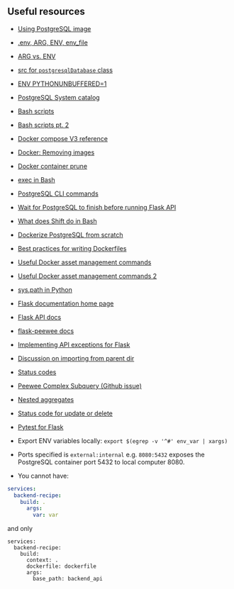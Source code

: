 ## Useful resources

- [Using PostgreSQL image](https://hub.docker.com/_/postgres)

- [.env, ARG, ENV, env_file](https://vsupalov.com/docker-arg-env-variable-guide/)

- [ARG vs. ENV](https://vsupalov.com/docker-build-pass-environment-variables/)

- [src for `postgresqlDatabase` class](https://github.com/coleifer/peewee/blob/master/peewee.py)

- [ENV PYTHONUNBUFFERED=1](https://stackoverflow.com/questions/59812009/what-is-the-use-of-pythonunbuffered-in-docker-file)

- [PostgreSQL System catalog](https://severalnines.com/database-blog/understanding-and-reading-postgresql-system-catalog)

- [Bash scripts](https://stackoverflow.com/questions/34228864/stop-and-delete-docker-container-if-its-running)

- [Bash scripts pt. 2](https://stackoverflow.com/questions/12137431/test-if-a-command-outputs-an-empty-string/25496589#25496589)

- [Docker compose V3 reference](https://docs.docker.com/compose/compose-file/compose-file-v3/)

- [Docker: Removing images](https://stackoverflow.com/questions/40084044/how-to-remove-docker-images-based-on-name)

- [Docker container prune](https://docs.docker.com/engine/reference/commandline/container_prune/)

- [exec in Bash](https://askubuntu.com/questions/525767/what-does-an-exec-command-do)

- [PostgreSQL CLI commands](https://www.postgresqltutorial.com/psql-commands/)

- [Wait for PostgreSQL to finish before running Flask API](https://docs.docker.com/compose/startup-order/)

- [What does Shift do in Bash](https://unix.stackexchange.com/questions/174566/what-is-the-purpose-of-using-shift-in-shell-scripts)

- [Dockerize PostgreSQL from scratch](https://docs.docker.com/engine/examples/postgresql_service/)

- [Best practices for writing Dockerfiles](https://docs.docker.com/develop/develop-images/dockerfile_best-practices/)

- [Useful Docker asset management commands](https://phoenixnap.com/kb/remove-docker-images-containers-networks-volumes)

- [Useful Docker asset management commands 2](https://linuxize.com/post/how-to-remove-docker-images-containers-volumes-and-networks/)

- [sys.path in Python](https://stackoverflow.com/questions/31291608/effect-of-using-sys-path-insert0-path-and-sys-pathappend-when-loading-modul)

- [Flask documentation home page](https://flask.palletsprojects.com/en/1.1.x/)

- [Flask API docs](https://flask.palletsprojects.com/en/1.1.x/api/#flask.Flask)

- [flask-peewee docs](https://readthedocs.org/projects/flask-peewee/downloads/pdf/latest/)

- [Implementing API exceptions for Flask](https://flask.palletsprojects.com/en/1.1.x/patterns/apierrors/)

- [Discussion on importing from parent dir](https://stackoverflow.com/questions/714063/importing-modules-from-parent-folder)

- [Status codes](https://www.restapitutorial.com/httpstatuscodes.html)

- [Peewee Complex Subquery (Github issue)](https://github.com/coleifer/peewee/issues/1684)

- [Nested aggregates](https://stackoverflow.com/questions/21297971/can-peewee-nest-select-queries-such-that-the-outer-query-selects-on-an-aggregate)

- [Status code for update or delete](https://stackoverflow.com/questions/2342579/http-status-code-for-update-and-delete)

- [Pytest for Flask](https://testdriven.io/blog/flask-pytest/)

- Export ENV variables locally: `export $(egrep -v '^#' env_var | xargs)`

- Ports specified is `external:internal` e.g. `8080:5432` exposes the PostgreSQL container port 5432 to local computer 8080.

- You cannot have:

```yaml
services:
  backend-recipe:
    build: .
      args:
        var: var
```
and only

```
services:
  backend-recipe:
    build:
      context: .
      dockerfile: dockerfile
      args:
        base_path: backend_api
```